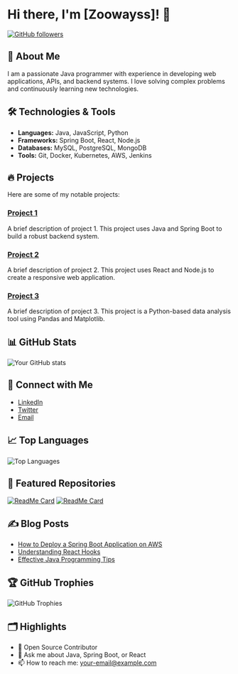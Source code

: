 # Hi there, I'm [Zoowayss]! 👋

[![GitHub followers](https://img.shields.io/github/followers/zoowayss?label=Follow&style=social)](https://github.com/zoowayss)

## 🚀 About Me
I am a passionate Java programmer with experience in developing web applications, APIs, and backend systems. I love solving complex problems and continuously learning new technologies.

## 🛠️ Technologies & Tools
- **Languages:** Java, JavaScript, Python
- **Frameworks:** Spring Boot, React, Node.js
- **Databases:** MySQL, PostgreSQL, MongoDB
- **Tools:** Git, Docker, Kubernetes, AWS, Jenkins

## 🔥 Projects
Here are some of my notable projects:

### [Project 1](https://github.com/zoowayss/collaborative-filtering)
A brief description of project 1. This project uses Java and Spring Boot to build a robust backend system.

### [Project 2](https://github.com/your-username/project2)
A brief description of project 2. This project uses React and Node.js to create a responsive web application.

### [Project 3](https://github.com/your-username/project3)
A brief description of project 3. This project is a Python-based data analysis tool using Pandas and Matplotlib.

## 📊 GitHub Stats
![Your GitHub stats](https://github-readme-stats.vercel.app/api?username=zoowayss&show_icons=true&theme=radical)

## 💼 Connect with Me
- [LinkedIn](https://www.linkedin.com/in/your-linkedin-profile/)
- [Twitter](https://twitter.com/your-twitter-handle)
- [Email](mailto:zoowayss@gmail.com)

## 📈 Top Languages
![Top Languages](https://github-readme-stats.vercel.app/api/top-langs/?username=zoowayss&layout=compact&theme=radical)

## 🌟 Featured Repositories
[![ReadMe Card](https://github-readme-stats.vercel.app/api/pin/?username=zoowayss&repo=project1&theme=radical)](https://github.com/your-username/project1)
[![ReadMe Card](https://github-readme-stats.vercel.app/api/pin/?username=zoowayss&repo=project2&theme=radical)](https://github.com/your-username/project2)

## ✍️ Blog Posts
<!-- BLOG-POST-LIST:START -->
- [How to Deploy a Spring Boot Application on AWS](https://your-blog.com/spring-boot-aws)
- [Understanding React Hooks](https://your-blog.com/react-hooks)
- [Effective Java Programming Tips](https://your-blog.com/effective-java)
<!-- BLOG-POST-LIST:END -->

## 🏆 GitHub Trophies
![GitHub Trophies](https://github-profile-trophy.vercel.app/?username=zoowayss&theme=radical)

## 🗂️ Highlights
- 🌟 Open Source Contributor
- 💬 Ask me about Java, Spring Boot, or React
- 📫 How to reach me: [your-email@example.com](mailto:your-email@example.com)
